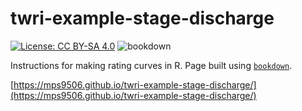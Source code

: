 # twri-example-stage-discharge

[![License: CC BY-SA 4.0](https://img.shields.io/badge/License-CC%20BY--SA%204.0-lightgrey.svg)](https://creativecommons.org/licenses/by-sa/4.0/)
![bookdown](https://github.com/mps9506/twri-example-stage-discharge/workflows/render-bookdown/badge.svg)

Instructions for making rating curves in R. Page built using [`bookdown`](https://github.com/rstudio/bookdown).

[https://mps9506.github.io/twri-example-stage-discharge/](https://mps9506.github.io/twri-example-stage-discharge/)
